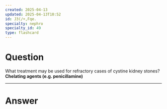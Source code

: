 ```yaml
---
created: 2025-04-13
updated: 2025-04-13T10:52
id: J3(/+,Fqe.
specialty: nephro
specialty_id: 49
type: flashcard
---
```


# Question
What treatment may be used for refractory cases of cystine kidney stones?    **Chelating agents (e.g. penicillamine)**

---

# Answer
